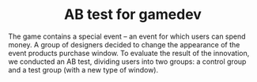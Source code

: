 <h1 align="center">AB test for gamedev</h1>

The game contains a special event – an event for which users can spend money. A group of designers decided to change the appearance of the event products purchase window. 
To evaluate the result of the innovation, we conducted an AB test, dividing users into two groups: a control group and a test group (with a new type of window).
